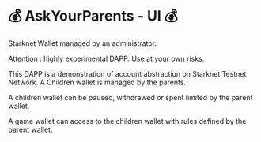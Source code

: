
# 💰 AskYourParents - UI 💰

Starknet Wallet managed by an administrator. 
 

Attention : highly experimental DAPP. Use at your own risks.

This DAPP is a demonstration of account abstraction on Starknet Testnet Network.
A Children wallet is managed by the parents.

A children wallet can be paused, withdrawed or spent limited by the parent wallet.

A game wallet can access to the children wallet with rules defined by the parent wallet.



